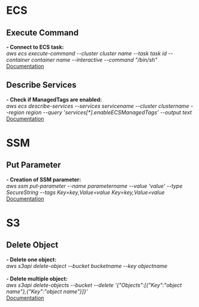 # ECS

## Execute Command
**- Connect to ECS task:**<br>
*aws ecs execute-command --cluster cluster name --task task id --container container name --interactive --command "/bin/sh"*<br>
[Documentation](https://docs.aws.amazon.com/cli/latest/reference/ecs/execute-command.html)<br>

## Describe Services
**- Check if ManagedTags are enabled:**<br>
*aws ecs describe-services --services servicename --cluster clustername --region region --query 'services[\*].enableECSManagedTags' --output text*<br>
[Documentation](https://docs.aws.amazon.com/cli/latest/reference/ecs/describe-services.html)<br>


# SSM

## Put Parameter
**- Creation of SSM parameter:**<br>
*aws ssm put-parameter --name parametername --value 'value' --type SecureString --tags Key=key,Value=value Key=key,Value=value*<br>
[Documentation](https://docs.aws.amazon.com/cli/latest/reference/ssm/put-parameter.html)<br>


# S3

## Delete Object
**- Delete one object:**<br>
*aws s3api delete-object --bucket bucketname --key objectname*<br><br>
**- Delete multiple object:**<br>
*aws s3api delete-objects --bucket <bucketname> --delete '{"Objects":[{"Key":"object name"},{"Key":"object name"}]}'*<br>
[Documentation](https://docs.aws.amazon.com/cli/latest/reference/ssm/put-parameter.html)<br>